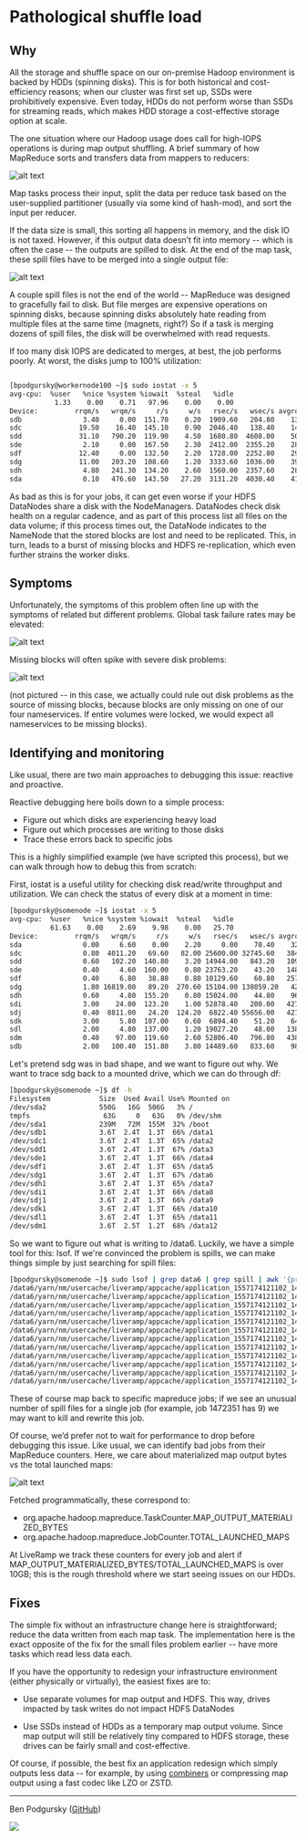 # Pathological shuffle load

## Why

All the storage and shuffle space on our on-premise Hadoop environment is backed by HDDs (spinning disks).  This is for both historical and cost-efficiency reasons; when our cluster was first set up, SSDs were prohibitively expensive.  Even today, HDDs do not perform worse than SSDs for streaming reads, which makes HDD storage a cost-effective storage option at scale.

The one situation where our Hadoop usage does call for high-IOPS operations is during map output shuffling.  A brief summary of how MapReduce sorts and transfers data from mappers to reducers:

![alt text](images/mapreduce_data_transfer.png)

Map tasks process their input, split the data per reduce task based on the user-supplied partitioner (usually via some kind of hash-mod), and sort the input per reducer.  

If the data size is small, this sorting all happens in memory, and the disk IO is not taxed.  However, if this output data doesn’t fit into memory -- which is often the case -- the outputs are spilled to disk.  At the end of the map task, these spill files have to be merged into a single output file:

![alt text](images/mapreduce_spills.png)

A couple spill files is not the end of the world -- MapReduce was designed to gracefully fail to disk.  But file merges are expensive operations on spinning disks, because spinning disks absolutely hate reading from multiple files at the same time (magnets, right?)   So if a task is merging dozens of spill files, the disk will be overwhelmed with read requests.

If too many disk IOPS are dedicated to merges, at best, the job performs poorly.  At worst, the disks jump to 100% utilization:


````bash

[bpodgursky@workernode100 ~]$ sudo iostat -x 5
avg-cpu:  %user   %nice %system %iowait  %steal   %idle
           1.33    0.00    0.71   97.96    0.00    0.00
Device:         rrqm/s   wrqm/s     r/s     w/s   rsec/s   wsec/s avgrq-sz avgqu-sz   await  svctm  %util
sdb               3.40     0.00  151.70    0.20  1909.60   204.80    13.92   140.66  197.99   6.58 100.01
sdc              19.50    16.40  145.10    0.90  2046.40   138.40    14.96     4.74   32.33   6.85 100.00
sdd              31.10   790.20  119.90    4.50  1680.80  4608.00    50.55   147.76  785.35   8.04 100.00
sde               2.10     0.00  167.50    2.30  2412.00  2355.20    28.08    54.21  598.52   5.89 100.00
sdf              12.40     0.00  132.50    2.20  1728.00  2252.80    29.55   147.47  797.91   7.42 100.00
sdg              11.00   203.20  108.60    1.20  3333.60  1036.00    39.80   142.41  348.59   9.11 100.00
sdh               4.80   241.30  134.20    2.60  1560.00  2357.60    28.64   149.68  914.39   7.31 100.00
sda               0.10   476.60  143.50   27.20  3131.20  4030.40    41.95     3.00   17.59   5.81  99.22
````

As bad as this is for your jobs, it can get even worse if your HDFS DataNodes share a disk with the NodeManagers.  DataNodes check disk health on a regular cadence, and as part of this process list all files on the data volume; if this process times out, the DataNode indicates to the NameNode that the stored blocks are lost and need to be replicated.  This, in turn, leads to a burst of missing blocks and HDFS re-replication, which even further strains the worker disks.


## Symptoms

Unfortunately, the symptoms of this problem often line up with the symptoms of related but different problems.  Global task failure rates may be elevated:

![alt text](images/task_failures.png)

Missing blocks will often spike with severe disk problems:

![alt text](images/missing_blocks.png)

(not pictured -- in this case, we actually could rule out disk problems as the source of missing blocks, because blocks are only missing on one of our four nameservices.  If entire volumes were locked, we would expect all nameservices to be missing blocks).

## Identifying and monitoring

Like usual, there are two main approaches to debugging this issue: reactive and proactive.

Reactive debugging here boils down to a simple process:


- Figure out which disks are experiencing heavy load
- Figure out which processes are writing to those disks
- Trace these errors back to specific jobs


This is a highly simplified example (we have scripted this process), but we can walk through how to debug this from scratch:

First, iostat is a useful utility for checking disk read/write throughput and utilization.  We can check the status of every disk at a moment in time:

```bash
[bpodgursky@somenode ~]$ iostat -x 5
avg-cpu:  %user   %nice %system %iowait  %steal   %idle
          61.63    0.00    2.69    9.98    0.00   25.70
Device:         rrqm/s   wrqm/s     r/s     w/s   rsec/s   wsec/s avgrq-sz avgqu-sz   await r_await w_await  svctm  %util
sda               0.00     6.60    0.00    2.20     0.00    70.40    32.00     0.00    0.00    0.00    0.00   0.00   0.00
sdc               0.80  4011.20   69.60   82.00 25600.00 32745.60   384.87     1.35    8.88   11.17    6.93   1.22  18.54
sdd               0.60   102.20  140.80    3.20 14944.00   843.20   109.63     2.00   13.95   14.09    7.94   6.81  98.00
sde               0.40     4.60  160.00    0.80 23763.20    43.20   148.05     4.16   25.74   25.87    0.00   6.22 100.00
sdf               0.40     6.80   38.80    0.80 10129.60    60.80   257.33     0.13    3.32    3.28    5.50   1.23   4.88
sdg               1.80 16819.00   89.20  270.60 15104.00 138059.20   425.69   148.77  362.06   59.68  461.74   2.78  99.98
sdh               0.60     4.80  155.20    0.80 15024.00    44.80    96.59     5.05   31.86   32.02    0.00   6.41  99.94
sdi               3.00    24.00  123.20    1.00 52878.40   200.00   427.36     1.38   11.13   11.20    1.80   1.75  21.68
sdj               0.40  8811.00   24.20  124.20  6822.40 55656.00   421.01    28.11  169.17   20.51  198.13   1.63  24.20
sdk               3.00     5.80  107.00    0.60  6894.40    51.20    64.55     2.58   23.99   24.13    0.00   9.29 100.00
sdl               2.00     4.80  137.00    1.20 19027.20    48.00   138.03     5.76   42.93   43.25    5.67   7.24 100.00
sdm               0.40    97.00  119.60    2.60 52806.40   796.80   438.65     4.16   34.05   33.40   63.92   3.82  46.68
sdb               2.00   100.40  151.80    3.80 14489.60   833.60    98.48     1.66   10.63   10.89    0.37   6.35  98.78
```

Let's pretend sdg was in bad shape, and we want to figure out why.  We want to trace sdg back to a mounted drive, which we can do through df:

```bash
[bpodgursky@somenode ~]$ df -h
Filesystem            Size  Used Avail Use% Mounted on
/dev/sda2             550G   16G  506G   3% /
tmpfs                  63G     0   63G   0% /dev/shm
/dev/sda1             239M   72M  155M  32% /boot
/dev/sdb1             3.6T  2.4T  1.3T  66% /data1
/dev/sdc1             3.6T  2.4T  1.3T  65% /data2
/dev/sdd1             3.6T  2.4T  1.3T  67% /data3
/dev/sde1             3.6T  2.4T  1.3T  66% /data4
/dev/sdf1             3.6T  2.4T  1.3T  65% /data5
/dev/sdg1             3.6T  2.4T  1.3T  67% /data6
/dev/sdh1             3.6T  2.4T  1.3T  65% /data7
/dev/sdi1             3.6T  2.4T  1.3T  66% /data8
/dev/sdj1             3.6T  2.4T  1.3T  66% /data9
/dev/sdk1             3.6T  2.4T  1.3T  66% /data10
/dev/sdl1             3.6T  2.4T  1.3T  65% /data11
/dev/sdm1             3.6T  2.5T  1.2T  68% /data12
```

So we want to figure out what is writing to /data6.  Luckily, we have a simple tool for this: lsof.  If we're convinced the problem is spills, we can make things simple by just searching for spill files:

```bash
[bpodgursky@somenode ~]$ sudo lsof | grep data6 | grep spill | awk '{print $9}'
/data6/yarn/nm/usercache/liveramp/appcache/application_1557174121102_1472351/attempt_1557174121102_1472351_m_000077_0_spill_37.out
/data6/yarn/nm/usercache/liveramp/appcache/application_1557174121102_1472351/attempt_1557174121102_1472351_m_000077_0_spill_49.out
/data6/yarn/nm/usercache/liveramp/appcache/application_1557174121102_1472351/attempt_1557174121102_1472351_m_000077_0_spill_13.out
/data6/yarn/nm/usercache/liveramp/appcache/application_1557174121102_1472351/attempt_1557174121102_1472351_m_000077_0_spill_1.out
/data6/yarn/nm/usercache/liveramp/appcache/application_1557174121102_1472351/attempt_1557174121102_1472351_m_000077_0_spill_61.out
/data6/yarn/nm/usercache/liveramp/appcache/application_1557174121102_1472351/attempt_1557174121102_1472351_m_000077_0_spill_73.out
/data6/yarn/nm/usercache/liveramp/appcache/application_1557174121102_1472351/attempt_1557174121102_1472351_m_000077_0_spill_25.out
/data6/yarn/nm/usercache/liveramp/appcache/application_1557174121102_1472351/attempt_1557174121102_1472351_m_000077_0_spill_85.out
/data6/yarn/nm/usercache/liveramp/appcache/application_1557174121102_1472418/attempt_1557174121102_1472418_m_000134_0_spill_11.out
/data6/yarn/nm/usercache/liveramp/appcache/application_1557174121102_1472418/attempt_1557174121102_1472418_m_000134_0_spill_23.out
/data6/yarn/nm/usercache/liveramp/appcache/application_1557174121102_1472418/attempt_1557174121102_1472418_m_000134_0_spill_35.out
/data6/yarn/nm/usercache/liveramp/appcache/application_1557174121102_1472418/attempt_1557174121102_1472418_m_000134_0_spill_47.out
```

These of course map back to specific mapreduce jobs; if we see an unusual number of spill files for a single job (for example, job 1472351 has 9) we may want to kill and rewrite this job.

Of course, we’d prefer not to wait for performance to drop before debugging this issue.  Like usual, we can identify bad jobs from their MapReduce counters.   Here, we care about materialized map output bytes vs the total launched maps:

![alt text](images/counters.png)

Fetched programmatically, these correspond to:

- org.apache.hadoop.mapreduce.TaskCounter.MAP_OUTPUT_MATERIALIZED_BYTES
- org.apache.hadoop.mapreduce.JobCounter.TOTAL_LAUNCHED_MAPS

At LiveRamp we track these counters for every job and alert if MAP_OUTPUT_MATERIALIZED_BYTES/TOTAL_LAUNCHED_MAPS is over 10GB; this is the rough threshold where we start seeing issues on our HDDs.

## Fixes


The simple fix without an infrastructure change here is straightforward; reduce the data written from each map task.  The implementation here is the exact opposite of the fix for the small files problem earlier -- have more tasks which read less data each.


If you have the opportunity to redesign your infrastructure environment (either physically or virtually), the easiest fixes are to:

- Use separate volumes for map output and HDFS.  This way, drives impacted by task writes do not impact HDFS DataNodes

- Use SSDs instead of HDDs as a temporary map output volume.  Since map output will still be relatively tiny compared to HDFS storage, these drives can be fairly small and cost-effective.

Of course, if possible, the best fix an application redesign which simply outputs less data -- for example, by using [combiners](https://data-flair.training/blogs/hadoop-combiner-tutorial/) or compressing map output using a fast codec like LZO or ZSTD.

----
Ben Podgursky ([GitHub](https://github.com/bpodgursky/))

![](https://s.gravatar.com/avatar/3a8d5632b6f9b74095e7867412f0a808?s=80&r=x)
